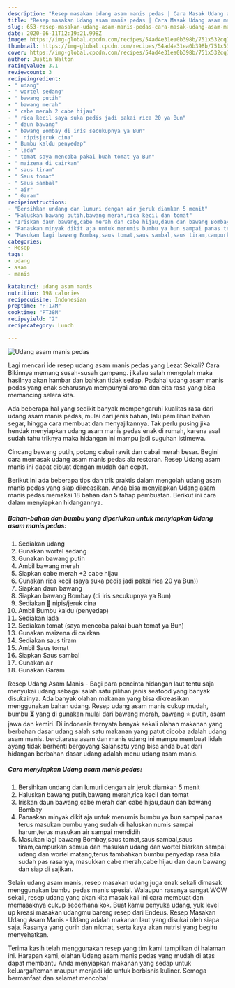 ```yaml
---
description: "Resep masakan Udang asam manis pedas | Cara Masak Udang asam manis pedas Yang Sempurna"
title: "Resep masakan Udang asam manis pedas | Cara Masak Udang asam manis pedas Yang Sempurna"
slug: 653-resep-masakan-udang-asam-manis-pedas-cara-masak-udang-asam-manis-pedas-yang-sempurna
date: 2020-06-11T12:19:21.998Z
image: https://img-global.cpcdn.com/recipes/54ad4e31ea0b398b/751x532cq70/udang-asam-manis-pedas-foto-resep-utama.jpg
thumbnail: https://img-global.cpcdn.com/recipes/54ad4e31ea0b398b/751x532cq70/udang-asam-manis-pedas-foto-resep-utama.jpg
cover: https://img-global.cpcdn.com/recipes/54ad4e31ea0b398b/751x532cq70/udang-asam-manis-pedas-foto-resep-utama.jpg
author: Justin Walton
ratingvalue: 3.1
reviewcount: 3
recipeingredient:
- " udang"
- " wortel sedang"
- " bawang putih"
- " bawang merah"
- " cabe merah 2 cabe hijau"
- " rica kecil saya suka pedis jadi pakai rica 20 ya Bun"
- " daun bawang"
- " bawang Bombay di iris secukupnya ya Bun"
- "  nipisjeruk cina"
- " Bumbu kaldu penyedap"
- " lada"
- " tomat saya mencoba pakai buah tomat ya Bun"
- " maizena di cairkan"
- " saus tiram"
- " Saus tomat"
- " Saus sambal"
- " air"
- " Garam"
recipeinstructions:
- "Bersihkan undang dan lumuri dengan air jeruk diamkan 5 menit"
- "Haluskan bawang putih,bawang merah,rica kecil dan tomat"
- "Iriskan daun bawang,cabe merah dan cabe hijau,daun dan bawang Bombay"
- "Panaskan minyak dikit aja untuk menumis bumbu ya bun sampai panas terus masukan bumbu yang sudah di haluskan numis sampai harum,terus masukan air sampai mendidih"
- "Masukan lagi bawang Bombay,saus tomat,saus sambal,saus tiram,campurkan semua dan masukan udang dan wortel biarkan sampai udang dan wortel matang,terus tambahkan bumbu penyedap rasa bila sudah pas rasanya, masukkan cabe merah,cabe hijau dan daun bawang dan siap di sajikan."
categories:
- Resep
tags:
- udang
- asam
- manis

katakunci: udang asam manis 
nutrition: 198 calories
recipecuisine: Indonesian
preptime: "PT17M"
cooktime: "PT38M"
recipeyield: "2"
recipecategory: Lunch

---
```



![Udang asam manis pedas](https://img-global.cpcdn.com/recipes/54ad4e31ea0b398b/751x532cq70/udang-asam-manis-pedas-foto-resep-utama.jpg)

Lagi mencari ide resep udang asam manis pedas yang Lezat Sekali? Cara Bikinnya memang susah-susah gampang. jikalau salah mengolah maka hasilnya akan hambar dan bahkan tidak sedap. Padahal udang asam manis pedas yang enak seharusnya mempunyai aroma dan cita rasa yang bisa memancing selera kita.

Ada beberapa hal yang sedikit banyak mempengaruhi kualitas rasa dari udang asam manis pedas, mulai dari jenis bahan, lalu pemilihan bahan segar, hingga cara membuat dan menyajikannya. Tak perlu pusing jika hendak menyiapkan udang asam manis pedas enak di rumah, karena asal sudah tahu triknya maka hidangan ini mampu jadi suguhan istimewa.

Cincang bawang putih, potong cabai rawit dan cabai merah besar. Begini cara memasak udang asam manis pedas ala restoran. Resep Udang asam manis ini dapat dibuat dengan mudah dan cepat.


Berikut ini ada beberapa tips dan trik praktis dalam mengolah udang asam manis pedas yang siap dikreasikan. Anda bisa menyiapkan Udang asam manis pedas memakai 18 bahan dan 5 tahap pembuatan. Berikut ini cara dalam menyiapkan hidangannya.

<!--inarticleads1-->

##### Bahan-bahan dan bumbu yang diperlukan untuk menyiapkan Udang asam manis pedas:

1. Sediakan  udang
1. Gunakan  wortel sedang
1. Gunakan  bawang putih
1. Ambil  bawang merah
1. Siapkan  cabe merah +2 cabe hijau
1. Gunakan  rica kecil (saya suka pedis jadi pakai rica 20 ya Bun))
1. Siapkan  daun bawang
1. Siapkan  bawang Bombay (di iris secukupnya ya Bun)
1. Sediakan  🍊 nipis/jeruk cina
1. Ambil  Bumbu kaldu (penyedap)
1. Sediakan  lada
1. Sediakan  tomat (saya mencoba pakai buah tomat ya Bun)
1. Gunakan  maizena di cairkan
1. Sediakan  saus tiram
1. Ambil  Saus tomat
1. Siapkan  Saus sambal
1. Gunakan  air
1. Gunakan  Garam


Resep Udang Asam Manis - Bagi para pencinta hidangan laut tentu saja menyukai udang sebagai salah satu pilihan jenis seafood yang banyak disukainya. Ada banyak olahan makanan yang bisa dikreasikan menggunakan bahan udang. Resep udang asam manis cukup mudah, bumbu ⏳ yang di gunakan mulai dari bawang merah, bawang ⭐ putih, asam jawa dan kemiri. Di indonesia ternyata banyak sekali olahan makanan yang berbahan dasar udang salah satu makanan yang patut dicoba adalah udang asam manis. bercitarasa asam dan manis udang ini mampu membuat lidah ayang tidak berhenti bergoyang Salahsatu yang bisa anda buat dari hidangan berbahan dasar udang adalah menu udang asam manis. 

<!--inarticleads2-->

##### Cara menyiapkan Udang asam manis pedas:

1. Bersihkan undang dan lumuri dengan air jeruk diamkan 5 menit
1. Haluskan bawang putih,bawang merah,rica kecil dan tomat
1. Iriskan daun bawang,cabe merah dan cabe hijau,daun dan bawang Bombay
1. Panaskan minyak dikit aja untuk menumis bumbu ya bun sampai panas terus masukan bumbu yang sudah di haluskan numis sampai harum,terus masukan air sampai mendidih
1. Masukan lagi bawang Bombay,saus tomat,saus sambal,saus tiram,campurkan semua dan masukan udang dan wortel biarkan sampai udang dan wortel matang,terus tambahkan bumbu penyedap rasa bila sudah pas rasanya, masukkan cabe merah,cabe hijau dan daun bawang dan siap di sajikan.


Selain udang asam manis, resep masakan udang juga enak sekali dimasak menggunakan bumbu pedas manis spesial. Walaupun rasanya sangat WOW sekali, resep udang yang akan kita masak kali ini cara membuat dan memasaknya cukup sederhana kok. Buat kamu penyuka udang, yuk level up kreasi masakan udangmu bareng resep dari Endeus. Resep Masakan Udang Asam Manis - Udang adalah makanan laut yang disukai oleh siapa saja. Rasanya yang gurih dan nikmat, serta kaya akan nutrisi yang begitu menyehatkan. 

Terima kasih telah menggunakan resep yang tim kami tampilkan di halaman ini. Harapan kami, olahan Udang asam manis pedas yang mudah di atas dapat membantu Anda menyiapkan makanan yang sedap untuk keluarga/teman maupun menjadi ide untuk berbisnis kuliner. Semoga bermanfaat dan selamat mencoba!
